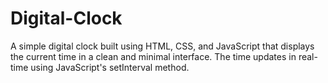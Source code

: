 # Digital-Clock
A simple digital clock built using HTML, CSS, and JavaScript that displays the current time in a clean and minimal interface. The time updates in real-time using JavaScript's setInterval method.
